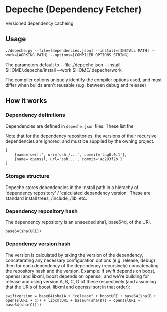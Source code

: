 # Depeche (Dependency Fetcher)

Versioned dependency cacheing

## Usage
```
./depeche.py --file=[dependencies.json] --install=[INSTALL PATH] --work=[WORKING PATH] --options=[COMPILER OPTIONS STRING]
```
The parameters default to
--file ./depeche.json
--install $HOME/.depeche/install
--work $HOME/.depeche/work

The compiler options uniquely identify the compiler options used, and must differ when builds aren't reusable (e.g. between debug and release)

## How it works

### Dependency definitions

Dependencies are defined in `depeche.json` files. These list the 

Note that for the dependency repositories, the versions of their recursive dependencies are ignored, and must be supplied by the owning project.

```
[
	{name='swift', uri='ssh:/...', commit='tag0.0.1'},
	{name='openssl, url='ssh...', commit='ac283f2b'}	
]
```

### Storage structure

Depeche stores dependencies in the install path in a hierachy of 'dependency repository' / 'calculated dependency version'. These are standard install trees, /include, /lib, etc.

### Dependency repository hash
The dependency repository is an unseeded sha1, base64d, of the URI.
```
base64(sha(URI))
```

### Dependency version hash
The version is calculated by taking the version of the dependency, concaterating any necessary configuration options (e.g. release, debug) then for each dependency of the dependency (recursively) concatenating the repository hash and the version.
Example: if swift depends on boost, openssl and libxml, boost depends on openssl, and we're building for release and using version A, B, C, D of these respectively (and assuming that the URIs of boost, libxml and openssl sort in that order):
```
swiftversion = base64(sha(A + "release" + boostURI + base64(sha(B + opensslURI + C)) + libxmlURI + base64(sha(D)) + opensslURI + base64(sha(C))))
```

